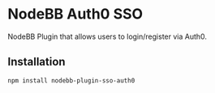 # NodeBB Auth0 SSO

NodeBB Plugin that allows users to login/register via Auth0.

## Installation

    npm install nodebb-plugin-sso-auth0